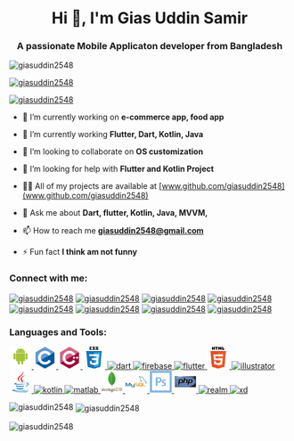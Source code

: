 <h1 align="center">Hi 👋, I'm Gias Uddin Samir</h1>
<h3 align="center">A passionate Mobile Applicaton developer from Bangladesh</h3>

<p align="left"> <img src="https://komarev.com/ghpvc/?username=giasuddin2548&label=Profile%20views&color=0e75b6&style=flat" alt="giasuddin2548" /> </p>

<p align="left"> <a href="https://github.com/ryo-ma/github-profile-trophy"><img src="https://github-profile-trophy.vercel.app/?username=giasuddin2548" alt="giasuddin2548" /></a> </p>

<p align="left"> <a href="https://twitter.com/giasuddin2548" target="blank"><img src="https://img.shields.io/twitter/follow/giasuddin2548?logo=twitter&style=for-the-badge" alt="giasuddin2548" /></a> </p>

- 🔭 I’m currently working on **e-commerce app, food app**

- 🌱 I’m currently working **Flutter, Dart, Kotlin, Java**

- 👯 I’m looking to collaborate on **OS customization**

- 🤝 I’m looking for help with **Flutter and Kotlin Project**

- 👨‍💻 All of my projects are available at [www.github.com/giasuddin2548](www.github.com/giasuddin2548)

- 💬 Ask me about **Dart, flutter, Kotlin, Java, MVVM,**

- 📫 How to reach me **giasuddin2548@gmail.com**

- ⚡ Fun fact **I think am not funny**

<h3 align="left">Connect with me:</h3>
<p align="left">
<a href="https://codepen.io/giasuddin2548" target="blank"><img align="center" src="https://cdn.jsdelivr.net/npm/simple-icons@3.0.1/icons/codepen.svg" alt="giasuddin2548" height="30" width="40" /></a>
<a href="https://twitter.com/giasuddin2548" target="blank"><img align="center" src="https://cdn.jsdelivr.net/npm/simple-icons@3.0.1/icons/twitter.svg" alt="giasuddin2548" height="30" width="40" /></a>
<a href="https://linkedin.com/in/giasuddin2548" target="blank"><img align="center" src="https://cdn.jsdelivr.net/npm/simple-icons@3.0.1/icons/linkedin.svg" alt="giasuddin2548" height="30" width="40" /></a>
<a href="https://stackoverflow.com/users/giasuddin2548" target="blank"><img align="center" src="https://cdn.jsdelivr.net/npm/simple-icons@3.0.1/icons/stackoverflow.svg" alt="giasuddin2548" height="30" width="40" /></a>
<a href="https://fb.com/giasuddin2548" target="blank"><img align="center" src="https://cdn.jsdelivr.net/npm/simple-icons@3.0.1/icons/facebook.svg" alt="giasuddin2548" height="30" width="40" /></a>
<a href="https://instagram.com/giasuddin2548" target="blank"><img align="center" src="https://cdn.jsdelivr.net/npm/simple-icons@3.0.1/icons/instagram.svg" alt="giasuddin2548" height="30" width="40" /></a>
<a href="https://medium.com/giasuddin2548" target="blank"><img align="center" src="https://cdn.jsdelivr.net/npm/simple-icons@3.0.1/icons/medium.svg" alt="giasuddin2548" height="30" width="40" /></a>
<a href="https://www.youtube.com/c/giasuddin2548" target="blank"><img align="center" src="https://cdn.jsdelivr.net/npm/simple-icons@3.0.1/icons/youtube.svg" alt="giasuddin2548" height="30" width="40" /></a>
</p>

<h3 align="left">Languages and Tools:</h3>
<p align="left"> <a href="https://developer.android.com" target="_blank"> <img src="https://raw.githubusercontent.com/devicons/devicon/master/icons/android/android-original-wordmark.svg" alt="android" width="40" height="40"/> </a> <a href="https://www.cprogramming.com/" target="_blank"> <img src="https://raw.githubusercontent.com/devicons/devicon/master/icons/c/c-original.svg" alt="c" width="40" height="40"/> </a> <a href="https://www.w3schools.com/cpp/" target="_blank"> <img src="https://raw.githubusercontent.com/devicons/devicon/master/icons/cplusplus/cplusplus-original.svg" alt="cplusplus" width="40" height="40"/> </a> <a href="https://www.w3schools.com/css/" target="_blank"> <img src="https://raw.githubusercontent.com/devicons/devicon/master/icons/css3/css3-original-wordmark.svg" alt="css3" width="40" height="40"/> </a> <a href="https://dart.dev" target="_blank"> <img src="https://www.vectorlogo.zone/logos/dartlang/dartlang-icon.svg" alt="dart" width="40" height="40"/> </a> <a href="https://firebase.google.com/" target="_blank"> <img src="https://www.vectorlogo.zone/logos/firebase/firebase-icon.svg" alt="firebase" width="40" height="40"/> </a> <a href="https://flutter.dev" target="_blank"> <img src="https://www.vectorlogo.zone/logos/flutterio/flutterio-icon.svg" alt="flutter" width="40" height="40"/> </a> <a href="https://www.w3.org/html/" target="_blank"> <img src="https://raw.githubusercontent.com/devicons/devicon/master/icons/html5/html5-original-wordmark.svg" alt="html5" width="40" height="40"/> </a> <a href="https://www.adobe.com/in/products/illustrator.html" target="_blank"> <img src="https://www.vectorlogo.zone/logos/adobe_illustrator/adobe_illustrator-icon.svg" alt="illustrator" width="40" height="40"/> </a> <a href="https://www.java.com" target="_blank"> <img src="https://raw.githubusercontent.com/devicons/devicon/master/icons/java/java-original.svg" alt="java" width="40" height="40"/> </a> <a href="https://kotlinlang.org" target="_blank"> <img src="https://www.vectorlogo.zone/logos/kotlinlang/kotlinlang-icon.svg" alt="kotlin" width="40" height="40"/> </a> <a href="https://www.mathworks.com/" target="_blank"> <img src="https://raw.githubusercontent.com/simple-icons/simple-icons/master/icons/mathworks.svg" alt="matlab" width="40" height="40"/> </a> <a href="https://www.mongodb.com/" target="_blank"> <img src="https://raw.githubusercontent.com/devicons/devicon/master/icons/mongodb/mongodb-original-wordmark.svg" alt="mongodb" width="40" height="40"/> </a> <a href="https://www.mysql.com/" target="_blank"> <img src="https://raw.githubusercontent.com/devicons/devicon/master/icons/mysql/mysql-original-wordmark.svg" alt="mysql" width="40" height="40"/> </a> <a href="https://www.photoshop.com/en" target="_blank"> <img src="https://raw.githubusercontent.com/devicons/devicon/master/icons/photoshop/photoshop-line.svg" alt="photoshop" width="40" height="40"/> </a> <a href="https://www.php.net" target="_blank"> <img src="https://raw.githubusercontent.com/devicons/devicon/master/icons/php/php-original.svg" alt="php" width="40" height="40"/> </a> <a href="https://realm.io/" target="_blank"> <img src="https://raw.githubusercontent.com/bestofjs/bestofjs-webui/8665e8c267a0215f3159df28b33c365198101df5/public/logos/realm.svg" alt="realm" width="40" height="40"/> </a> <a href="https://www.adobe.com/products/xd.html" target="_blank"> <img src="https://cdn.worldvectorlogo.com/logos/adobe-xd.svg" alt="xd" width="40" height="40"/> </a> </p>

<p><img align="left" src="https://github-readme-stats.vercel.app/api/top-langs?username=giasuddin2548&show_icons=true&locale=en&layout=compact" alt="giasuddin2548" /></p>

<p>&nbsp;<img align="center" src="https://github-readme-stats.vercel.app/api?username=giasuddin2548&show_icons=true&locale=en" alt="giasuddin2548" /></p>

<p><img align="center" src="https://github-readme-streak-stats.herokuapp.com/?user=giasuddin2548&" alt="giasuddin2548" /></p>
